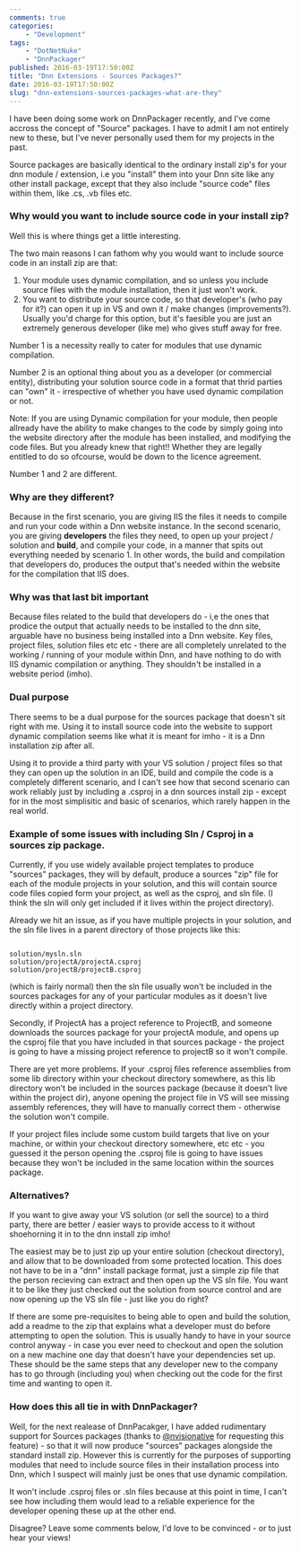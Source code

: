 ```yaml
---
comments: true
categories: 
    - "Development"
tags: 
    - "DotNetNuke"
    - "DnnPackager"
published: 2016-03-19T17:50:00Z
title: "Dnn Extensions - Sources Packages?"
date: 2016-03-19T17:50:00Z
slug: "dnn-extensions-sources-packages-what-are-they"
---
```



I have been doing some work on DnnPackager recently, and I've come accross the concept of "Source" packages. I have to admit I am not entirely new to these, but I've never personally used them for my projects in the past.

Source packages are basically identical to the ordinary install zip's for your dnn module / extension, i.e you "install" them into your Dnn site like any other install package, except that they also include "source code" files within them, like .cs, .vb files etc. 
<!--more-->
### Why would you want to include source code in your install zip?
Well this is where things get a little interesting. 


The two main reasons I can fathom why you would want to include source code in an install zip are that:

1. Your module uses dynamic compilation, and so unless you include source files with the module installation, then it just won't work.
2. You want to distribute your source code, so that developer's (who pay for it?) can open it up in VS and own it / make changes (improvements?). Usually you'd charge for this option, but it's faesible you are just an extremely generous developer (like me) who gives stuff away for free.


Number 1 is a necessity really to cater for modules that use dynamic compilation. 

Number 2 is an optional thing about you as a developer (or commercial entity), distributing your solution source code in a format that thrid parties can "own" it - irrespective of whether you have used dynamic compilation or not. 

Note: If you are using Dynamic compilation for your module, then people allready have the ability to make changes to the code by simply going into the website directory after the module has been installed, and modifying the code files. But you already knew that right!! Whether they are legally entitled to do so ofcourse, would be down to the licence agreement. 

Number 1 and 2 are different. 

### Why are they different?
Because in the first scenario, you are giving IIS the files it needs to compile and run your code within a Dnn website instance. In the second scenario, you are giving **developers** the files they need, to open up your project / solution and **build**, and compile your code, in a manner that spits out everything needed by scenario 1. In other words, the build and compilation that developers do, produces the output that's needed within the website for the compilation that IIS does. 

### Why was that last bit important
Because files related to the build that developers do - i,e the ones that prodice the output that actually needs to be installed to the dnn site, arguable have no business being installed into a Dnn website. Key files, project files, solution files etc etc - there are all completely unrelated to the working / running of your module within Dnn, and have nothing to do with IIS dynamic compilation or anything. They shouldn't be installed in a website period (imho).


### Dual purpose

There seems to be a dual purpose for the sources package that doesn't sit right with me. 
Using it to install source code into the website to support dynamic compilation seems like what it is meant for imho - it is a Dnn installation zip after all.

Using it to provide a third party with your VS solution / project files so that they can open up the solution in an IDE, build and compile the code is a completely different scenario, and I can't see how that second scenario can work reliably just by including a .csproj in a dnn sources install zip - except for in the most simplisitic and basic of scenarios, which rarely happen in the real world.


### Example of some issues with including Sln / Csproj in a sources zip package.

Currently, if you use widely available project templates to produce "sources" packages, they will by default, produce a sources "zip" file for each of the module projects in your solution, and this will contain source code files copied form your project, as well as the csproj, and sln file. (I think the sln will only get included if it lives within the project directory).

Already we hit an issue, as if you have multiple projects in your solution, and the sln file lives in a parent directory of those projects like this:

```

solution/mysln.sln
solution/projectA/projectA.csproj
solution/projectB/projectB.csproj

```

(which is fairly normal) then the sln file usually won't be included in the sources packages for any of your particular modules as it doesn't live directly within a project directory.

Secondly, if ProjectA has a project reference to ProjectB, and someone downloads the sources package for your projectA module, and opens up the csproj file that you have included in that sources package - the project is going to have a missing project reference to projectB so it won't compile.

There are yet more problems. If your .csproj files reference assemblies from some lib directory within your checkout directory somewhere, as this lib directory won't be included in the sources package (because it doesn't live within the project dir), anyone opening the project file in VS will see missing assembly references, they will have to manually correct them - otherwise the solution won't compile.

If your project files include some custom build targets that live on your machine, or within your checkout directory somewhere, etc etc - you guessed it the person opening the .csproj file is going to have issues because they won't be included in the same location within the sources package.

### Alternatives?

If you want to give away your VS solution (or sell the source) to a third party, there are better / easier ways to provide access to it without shoehorning it in to the dnn install zip imho!

The easiest may be to just zip up your entire solution (checkout directory), and allow that to be downloaded from some protected location. This does not have to be in a "dnn" install package format, just a simple zip file that the person recieving can extract and then open up the VS sln file. You want it to be like they just checked out the solution from source control and are now opening up the VS sln file - just like you do right?

If there are some pre-requisites to being able to open and build the solution, add a readme to the zip that explains what a developer must do before attempting to open the solution. This is usually handy to have in your source control anyway - in case you ever need to checkout and open the solution on a new machine one day that doesn't have your dependencies set up. These should be the same steps that any developer new to the company has to go through (including you) when checking out the code for the first time and wanting to open it.


### How does this all tie in with DnnPackager?

Well, for the next realease of DnnPacakger, I have added rudimentary support for Sources packages (thanks to [@nvisionative](https://github.com/nvisionative) for requesting this feature) - so that it will now produce "sources" packages alongside the standard install zip. However this is currently for the purposes of supporting modules that need to include source files in their installation process into Dnn, which I suspect will mainly just be ones that use dynamic compilation. 

It won't include .csproj files or .sln files because at this point in time, I can't see how including them would lead to a reliable experience for the developer opening these up at the other end. 

Disagree? Leave some comments below, I'd love to be convinced - or to just hear your views!















